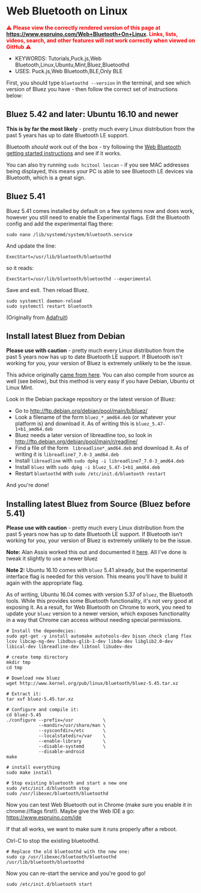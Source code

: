 <!--- Copyright (c) 2016 Gordon Williams, Pur3 Ltd. See the file LICENSE for copying permission. -->
Web Bluetooth on Linux
======================

<span style="color:red">:warning: **Please view the correctly rendered version of this page at https://www.espruino.com/Web+Bluetooth+On+Linux. Links, lists, videos, search, and other features will not work correctly when viewed on GitHub** :warning:</span>

* KEYWORDS: Tutorials,Puck.js,Web Bluetooth,Linux,Ubuntu,Mint,Bluez,Bluetoothd
* USES: Puck.js,Web Bluetooth,BLE,Only BLE

First, you should type `bluetoothd --version` in the terminal,
and see which version of Bluez you have - then follow the
correct set of instructions below:


Bluez 5.42 and later: Ubuntu 16.10 and newer
---------------------------------------------

**This is by far the most likely** - pretty much every Linux distribution from the past
5 years has up to date Bluetooth LE support.

Bluetooth *should* work out of the box - try following the [Web Bluetooth getting
started instructions](/Quick+Start+BLE#linux) and see if it works.

You can also try running `sudo hcitool lescan` - if you see MAC addresses being displayed, this
means your PC is able to see Bluetooth LE devices via Bluetooth, which is a great sign.


Bluez 5.41
----------

Bluez 5.41 comes installed by default on a few systems now and does work,
however you still need to enable the Experimental flags. Edit
the Bluetooth config and add the experimental flag there:

```
sudo nano /lib/systemd/system/bluetooth.service
```

And update the line:

```
ExecStart=/usr/lib/bluetooth/bluetoothd
```

so it reads:

```
ExecStart=/usr/lib/bluetooth/bluetoothd --experimental
```

Save and exit. Then reload Bluez.

```
sudo systemctl daemon-reload
sudo systemctl restart bluetooth
```

(Originally from [Adafruit](https://learn.adafruit.com/install-bluez-on-the-raspberry-pi/installation))



Install latest Bluez from Debian
----------------------------------

**Please use with caution** - pretty much every Linux distribution from the past
5 years now has up to date Bluetooth LE support. If Bluetooth isn't working
for you, your version of Bluez is extremely unlikely to be the issue.

This advice originally [came from here](https://gist.github.com/MichaelLawton/a56371969a18d2f735a77ed1ac4b5512).
You can also compile from source as well (see below), but this method is very easy if you have Debian, Ubuntu ot Linux Mint.

Look in the Debian package repository or the latest version of Bluez:

* Go to http://ftp.debian.org/debian/pool/main/b/bluez/
* Look a filename of the form `bluez_*_amd64.deb` (or whatever your platform is)
and download it. As of writing this is `bluez_5.47-1+b1_amd64.deb`
* Bluez needs a later version of libreadline too, so look in http://ftp.debian.org/debian/pool/main/r/readline/
* Find a file of the form `	libreadline*_amd64.deb` and download it. As of writing it is `libreadline7_7.0-3_amd64.deb`
* Install `libreadline` with `sudo dpkg -i libreadline7_7.0-3_amd64.deb`
* Install `bluez` with `sudo dpkg -i bluez_5.47-1+b1_amd64.deb`
* Restart `bluetoothd` with `sudo /etc/init.d/bluetooth restart`

And you're done!


Installing latest Bluez from Source (Bluez before 5.41)
--------------------------------------------------

**Please use with caution** - pretty much every Linux distribution from the past
5 years now has up to date Bluetooth LE support. If Bluetooth isn't working
for you, your version of Bluez is extremely unlikely to be the issue.

**Note:** Alan Assis worked this out and documented it [here](https://acassis.wordpress.com/2016/06/28/how-to-get-chrome-web-bluetooth-working-on-linux/).
All I've done is tweak it slightly to use a newer bluez

**Note 2:** Ubuntu 16.10 comes with `bluez` 5.41 already, but the experimental interface flag is needed for this version. This means you'll have to build it again with the appropriate flag.

As of writing, Ubuntu 16.04 comes with version 5.37 of `bluez`, the Bluetooth tools.
While this provides some Bluetooth functionality, it's not very good at exposing it.
As a result, for Web Bluetooth on Chrome to work, you need to update your `bluez`
version to a newer version, which exposes functionality in a way that Chrome can
access without needing special permissions.

```
# Install the dependecies:
sudo apt-get -y install automake autotools-dev bison check clang flex lcov libcap-ng-dev libdbus-glib-1-dev libdw-dev libglib2.0-dev libical-dev libreadline-dev libtool libudev-dev

# create temp directory
mkdir tmp
cd tmp

# Download new bluez
wget http://www.kernel.org/pub/linux/bluetooth/bluez-5.45.tar.xz

# Extract it:
tar xvf bluez-5.45.tar.xz

# Configure and compile it:
cd bluez-5.45
./configure --prefix=/usr           \
            --mandir=/usr/share/man \
            --sysconfdir=/etc       \
            --localstatedir=/var    \
            --enable-library        \
            --disable-systemd       \
            --disable-android       
make

# install everything
sudo make install

# Stop existing bluetooth and start a new one
sudo /etc/init.d/bluetooth stop
sudo /usr/libexec/bluetooth/bluetoothd
```

Now you can test Web Bluetooth out in Chrome (make sure you enable it in
chrome://flags first!). Maybe give the Web IDE a go: https://www.espruino.com/ide

If that all works, we want to make sure it runs properly after a reboot.

Ctrl-C to stop the existing bluetoothd.

```
# Replace the old bluetoothd with the new one:
sudo cp /usr/libexec/bluetooth/bluetoothd /usr/lib/bluetooth/bluetoothd
```

Now you can re-start the service and you're good to go!

```
sudo /etc/init.d/bluetooth start
```
